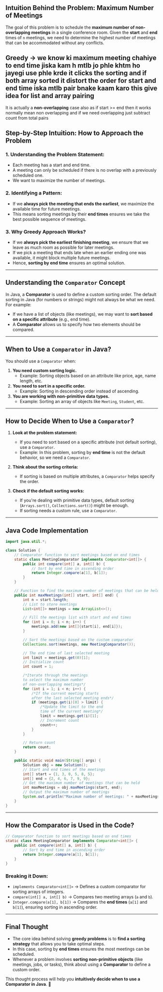 ## **Intuition Behind the Problem: Maximum Number of Meetings**
The goal of this problem is to schedule the **maximum number of non-overlapping meetings** in a single conference room. Given the **start** and **end** times of `n` meetings, we need to determine the highest number of meetings that can be accommodated without any conflicts.


**Greedy** -> we know ki maximum meeting chahiye to end time jiska kam h mtlb jo phle khtm ho jayegi use phle krde it clicks the sorting and if both array sorted it distort the order for start and end time iska mtlb pair bnake kaam karo this give idea for list and array pairing
---

It is actually a **non-overlapping** case also as if start >= end then it works normally mean non overlapping and if we need overlapping just subtract count from total pairs


## **Step-by-Step Intuition: How to Approach the Problem**
### 1. **Understanding the Problem Statement:**
- Each meeting has a start and end time.
- A meeting can only be scheduled if there is no overlap with a previously scheduled one.
- We want to maximize the number of meetings.

### 2. **Identifying a Pattern:**
- If we **always pick the meeting that ends the earliest**, we maximize the available time for future meetings.
- This means sorting meetings by their **end times** ensures we take the best possible sequence of meetings.

### 3. **Why Greedy Approach Works?**
- If we **always pick the earliest finishing meeting**, we ensure that we leave as much room as possible for later meetings.
- If we pick a meeting that ends late when an earlier ending one was available, it might block multiple future meetings.
- Hence, **sorting by end time** ensures an optimal solution.

---

## **Understanding the `Comparator` Concept**
In Java, a **Comparator** is used to define a custom sorting order. The default sorting in Java (for numbers or strings) might not always be what we need. For example:
- If we have a list of objects (like meetings), we may want to **sort based on a specific attribute** (e.g., end time).
- A **Comparator** allows us to specify how two elements should be compared.

---

## **When to Use a `Comparator` in Java?**
You should use a `Comparator` when:
1. **You need custom sorting logic.**
   - Example: Sorting objects based on an attribute like price, age, name length, etc.
2. **You need to sort in a specific order.**
   - Example: Sorting in descending order instead of ascending.
3. **You are working with non-primitive data types.**
   - Example: Sorting an array of objects like `Meeting`, `Student`, etc.

---

## **How to Decide When to Use a `Comparator`?**
1. **Look at the problem statement:**
   - If you need to sort based on a specific attribute (not default sorting), use a `Comparator`.
   - Example: In this problem, sorting by **end time** is not the default behavior, so we need a `Comparator`.

2. **Think about the sorting criteria:**
   - If sorting is based on multiple attributes, a `Comparator` helps specify the order.

3. **Check if the default sorting works:**
   - If you're dealing with primitive data types, default sorting (`Arrays.sort()`, `Collections.sort()`) might be enough.
   - If sorting needs a custom rule, use a `Comparator`.

---

## **Java Code Implementation**
```java
import java.util.*;

class Solution {
    // Comparator function to sort meetings based on end times
    static class MeetingComparator implements Comparator<int[]> {
        public int compare(int[] a, int[] b) {
            // Sort by end time in ascending order
            return Integer.compare(a[1], b[1]);
        }
    }

    // Function to find the maximum number of meetings that can be held
    public int maxMeetings(int[] start, int[] end) {
        int n = start.length;
        // List to store meetings
        List<int[]> meetings = new ArrayList<>();

        // Fill the meetings list with start and end times
        for (int i = 0; i < n; i++) {
            meetings.add(new int[]{start[i], end[i]});
        }

        // Sort the meetings based on the custom comparator
        Collections.sort(meetings, new MeetingComparator());

        // The end time of last selected meeting
        int limit = meetings.get(0)[1];
        // Initialize count
        int count = 1;

        /*Iterate through the meetings
        to select the maximum number
        of non-overlapping meetings*/
        for (int i = 1; i < n; i++) {
            /*If the current meeting starts
            after the last selected meeting ends*/
            if (meetings.get(i)[0] > limit) {
                /*Update the limit to the end
                time of the current meeting*/
                limit = meetings.get(i)[1];
                // Increment count
                count++;
            }
        }

        // Return count
        return count;
    }

    public static void main(String[] args) {
        Solution obj = new Solution();
        // Start and end times of the meetings
        int[] start = {1, 3, 0, 5, 8, 5};
        int[] end = {2, 4, 6, 7, 9, 9};
        // Get the maximum number of meetings that can be held
        int maxMeetings = obj.maxMeetings(start, end);
        // Output the maximum number of meetings
        System.out.println("Maximum number of meetings: " + maxMeetings);
    }
}
```

---

## **How the Comparator is Used in the Code?**
```java
// Comparator function to sort meetings based on end times
static class MeetingComparator implements Comparator<int[]> {
    public int compare(int[] a, int[] b) {
        // Sort by end time in ascending order
        return Integer.compare(a[1], b[1]);
    }
}
```
### **Breaking it Down:**
- `implements Comparator<int[]>` → Defines a custom comparator for sorting arrays of integers.
- `compare(int[] a, int[] b)` → Compares two meeting arrays (`a` and `b`).
- `Integer.compare(a[1], b[1])` → Compares the **end times** (`a[1]` and `b[1]`), ensuring sorting in ascending order.

---

## **Final Thought**
- The core idea behind solving **greedy problems** is to **find a sorting strategy** that allows you to take optimal steps.
- In this case, sorting by **end times** ensures the most meetings can be scheduled.
- Whenever a problem involves **sorting non-primitive objects** (like meetings, jobs, or tasks), think about using a **Comparator** to define a custom order.

This thought process will help you **intuitively decide when to use a Comparator in Java**. 🚀
